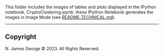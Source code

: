 This folder includes the images of tables and plots displayed in the IPython notebook, CryptoClustering.ipynb: these IPython Notebook generates the images in Image Mode (see [README.TECHNICAL.md](./README.TECHNICAL.md)).

----

## Copyright

N. James George © 2023. All Rights Reserved.
